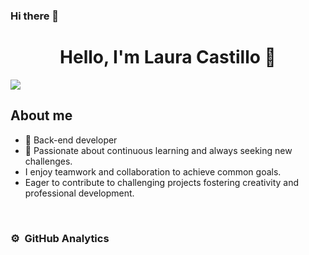 ### Hi there 👋

<div align="center">
<h1 align="center">Hello, I'm <a>Laura Castillo</a> 👋</h1>
</div>
<img src="https://files.merca20.com/uploads/2017/07/programacion.jpg"/>


## About me

- 📲 Back-end developer
- 📗 Passionate about continuous learning and always seeking new challenges.
- I enjoy teamwork and collaboration to achieve common goals.
-  Eager to contribute to challenging projects fostering creativity and professional development.
<br>
                                                       
                                                                          

### ⚙️ &nbsp;GitHub Analytics

